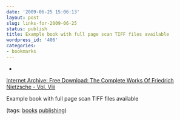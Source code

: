 ```yaml
---
date: '2009-06-25 15:06:13'
layout: post
slug: links-for-2009-06-25
status: publish
title: Example book with full page scan TIFF files available
wordpress_id: '406'
categories:
- bookmarks
---
```


  * 
                

[Internet Archive: Free Download: The Complete Works Of Friedrich Nietzsche - Vol. Viii](http://www.archive.org/details/TheCompleteWorksOfFriedrichNietzscheVolVIII)


                

Example book with full page scan TIFF files available


                

(tags: [books](http://delicious.com/eob/books) [publishing](http://delicious.com/eob/publishing))


            
